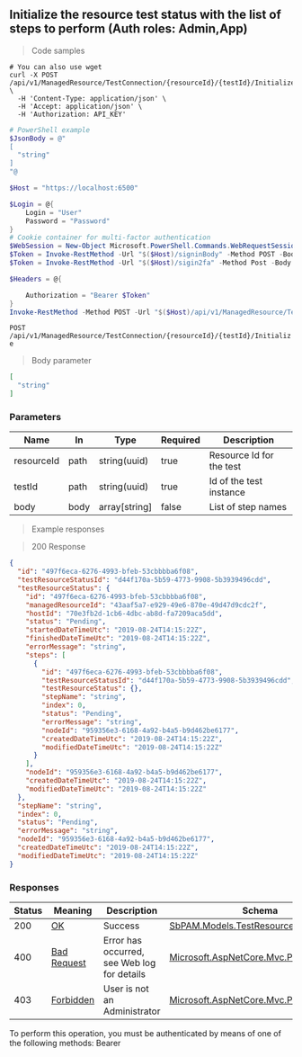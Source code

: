 
## Initialize the resource test status with the list of steps to perform (Auth roles: Admin,App)

<a id="opIdInitializeTestStepsAsync"></a>

> Code samples

```shell
# You can also use wget
curl -X POST /api/v1/ManagedResource/TestConnection/{resourceId}/{testId}/Initialize \
  -H 'Content-Type: application/json' \
  -H 'Accept: application/json' \
  -H 'Authorization: API_KEY'

```

```powershell
# PowerShell example
$JsonBody = @"
[
  "string"
]
"@

$Host = "https://localhost:6500"

$Login = @{
    Login = "User"
    Password = "Password"
}
# Cookie container for multi-factor authentication
$WebSession = New-Object Microsoft.PowerShell.Commands.WebRequestSession
$Token = Invoke-RestMethod -Url "$($Host)/signinBody" -Method POST -Body (ConvertTo-Json $Login) -WebRequestSession $WebSession
$Token = Invoke-RestMethod -Url "$($Host)/sigin2fa" -Method Post -Body $MfaCode -Headers @{Authorization: "Bearer $Token"} -WebRequestSession $WebSession

$Headers = @{

    Authorization = "Bearer $Token"
}
Invoke-RestMethod -Method POST -Url "$($Host)/api/v1/ManagedResource/TestConnection/{resourceId}/{testId}/Initialize" -ContentType "application/json" -Body $JsonBody -Headers $Headers
```

`POST /api/v1/ManagedResource/TestConnection/{resourceId}/{testId}/Initialize`

> Body parameter

```json
[
  "string"
]
```

<h3 id="initialize-the-resource-test-status-with-the-list-of-steps-to-perform-(auth-roles:-admin,app)-parameters">Parameters</h3>

|Name|In|Type|Required|Description|
|---|---|---|---|---|
|resourceId|path|string(uuid)|true|Resource Id for the test|
|testId|path|string(uuid)|true|Id of the test instance|
|body|body|array[string]|false|List of step names|

> Example responses

> 200 Response

```json
{
  "id": "497f6eca-6276-4993-bfeb-53cbbbba6f08",
  "testResourceStatusId": "d44f170a-5b59-4773-9908-5b3939496cdd",
  "testResourceStatus": {
    "id": "497f6eca-6276-4993-bfeb-53cbbbba6f08",
    "managedResourceId": "43aaf5a7-e929-49e6-870e-49d47d9cdc2f",
    "hostId": "70e3fb2d-1cb6-4dbc-ab8d-fa7209aca5dd",
    "status": "Pending",
    "startedDateTimeUtc": "2019-08-24T14:15:22Z",
    "finishedDateTimeUtc": "2019-08-24T14:15:22Z",
    "errorMessage": "string",
    "steps": [
      {
        "id": "497f6eca-6276-4993-bfeb-53cbbbba6f08",
        "testResourceStatusId": "d44f170a-5b59-4773-9908-5b3939496cdd",
        "testResourceStatus": {},
        "stepName": "string",
        "index": 0,
        "status": "Pending",
        "errorMessage": "string",
        "nodeId": "959356e3-6168-4a92-b4a5-b9d462be6177",
        "createdDateTimeUtc": "2019-08-24T14:15:22Z",
        "modifiedDateTimeUtc": "2019-08-24T14:15:22Z"
      }
    ],
    "nodeId": "959356e3-6168-4a92-b4a5-b9d462be6177",
    "createdDateTimeUtc": "2019-08-24T14:15:22Z",
    "modifiedDateTimeUtc": "2019-08-24T14:15:22Z"
  },
  "stepName": "string",
  "index": 0,
  "status": "Pending",
  "errorMessage": "string",
  "nodeId": "959356e3-6168-4a92-b4a5-b9d462be6177",
  "createdDateTimeUtc": "2019-08-24T14:15:22Z",
  "modifiedDateTimeUtc": "2019-08-24T14:15:22Z"
}
```

<h3 id="initialize-the-resource-test-status-with-the-list-of-steps-to-perform-(auth-roles:-admin,app)-responses">Responses</h3>

|Status|Meaning|Description|Schema|
|---|---|---|---|
|200|[OK](https://tools.ietf.org/html/rfc7231#section-6.3.1)|Success|[SbPAM.Models.TestResourceStatusStep](../Models/sbpam.models.testresourcestatusstep.md)|
|400|[Bad Request](https://tools.ietf.org/html/rfc7231#section-6.5.1)|Error has occurred, see Web log for details|[Microsoft.AspNetCore.Mvc.ProblemDetails](../Models/microsoft.aspnetcore.mvc.problemdetails.md)|
|403|[Forbidden](https://tools.ietf.org/html/rfc7231#section-6.5.3)|User is not an Administrator|[Microsoft.AspNetCore.Mvc.ProblemDetails](../Models/microsoft.aspnetcore.mvc.problemdetails.md)|

<aside class="warning">
To perform this operation, you must be authenticated by means of one of the following methods:
Bearer
</aside>


